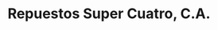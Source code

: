 ---
title: "Repuestos Super Cuatro, C.A."
url: /ciudad-guayana-puerto-ordaz/repuestos-super-cuatro-c-a/
shop: piezas de automóviles
---